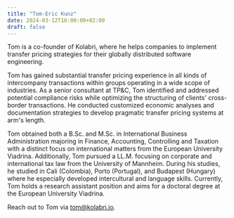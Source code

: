 ```yaml
---
title: "Tom-Eric Kunz"
date: 2024-03-12T16:00:00+02:00
draft: false
---
```


Tom is a co-founder of Kolabri, where he helps companies to implement transfer pricing strategies for their globally distributed software engineering.

Tom has gained substantial transfer pricing experience in all kinds of intercompany transactions within groups operating in a wide scope of industries. As a senior consultant at TP&C, Tom identified and addressed potential compliance risks while optimizing the structuring of clients' cross-border transactions. He conducted customized economic analyses and documentation strategies to develop pragmatic transfer pricing systems at arm's length. 

Tom obtained both a B.Sc. and M.Sc. in International Business Administration majoring in Finance, Accounting, Controlling and Taxation with a distinct focus on international matters from the European University Viadrina. Additionally, Tom pursued a LL.M. focusing on corporate and international tax law from the University of Mannheim. During his studies, he studied in Cali (Colombia), Porto (Portugal), and Budapest (Hungary) where he especially developed intercultural and language skills. Currently, Tom holds a research assistant position and aims for a doctoral degree at the European University Viadrina.

Reach out to Tom via <a href="mailto:tom@kolabri.io">tom@kolabri.io</a>.